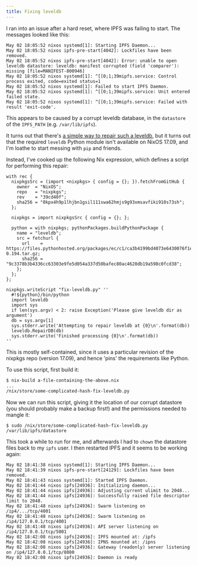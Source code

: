 ```yaml
---
title: Fixing leveldb
---
```


I ran into an issue after a hard reset, where IPFS was failing to start. The
messages looked like this:

```
May 02 18:05:52 nixos systemd[1]: Starting IPFS Daemon...
May 02 18:05:52 nixos ipfs-pre-start[4042]: Lockfiles have been removed.
May 02 18:05:52 nixos ipfs-pre-start[4042]: Error: unable to open leveldb datastore: leveldb: manifest corrupted (field 'comparer'): missing [file=MANIFEST-800946]
May 02 18:05:52 nixos systemd[1]: ^[[0;1;39mipfs.service: Control process exited, code=exited status=1
May 02 18:05:52 nixos systemd[1]: Failed to start IPFS Daemon.
May 02 18:05:52 nixos systemd[1]: ^[[0;1;39mipfs.service: Unit entered failed state.
May 02 18:05:52 nixos systemd[1]: ^[[0;1;39mipfs.service: Failed with result 'exit-code'.
```

This appears to be caused by a corrupt leveldb database, in the `datastore` of
the `IPFS_PATH` (e.g. `/var/lib/ipfs`).

It turns out that there's
[a simple way to repair such a leveldb](http://smithfarm-thebrain.blogspot.co.uk/2016/11/how-to-repair-leveldb-database.html),
but it turns out that the required `leveldb` Python module isn't available on
NixOS 17.09, and I'm loathe to start messing with `pip` and friends.

Instead, I've cooked up the following Nix expression, which defines a script for
performing this repair:

```
with rec {
  nixpkgsSrc = (import <nixpkgs> { config = {}; }).fetchFromGitHub {
    owner  = "NixOS";
    repo   = "nixpkgs";
    rev    = "39cd40f";
    sha256 = "0kpx4h9p1lhjbn1gsil111swa62hmjs9g93xmsavfiki910s73sh";
  };

  nixpkgs = import nixpkgsSrc { config = {}; };

  python = with nixpkgs; pythonPackages.buildPythonPackage {
    name = "leveldb";
    src = fetchurl {
      url    = https://files.pythonhosted.org/packages/ec/c1/ca3b4199bd4073e6430076f1edd8061f2f548e831eeddc3cbc077ebaa0ca/leveldb-0.194.tar.gz;
      sha256 = "9c3378b3b4336cc63303e9fe5d054a337d50bafec80ac4628db19a598c0fcd38";
    };
  };
};

nixpkgs.writeScript "fix-leveldb.py" ''
  #!${python}/bin/python
  import leveldb
  import sys
  if len(sys.argv) < 2: raise Exception('Please give leveldb dir as argument')
  db = sys.argv[1]
  sys.stderr.write('Attempting to repair leveldb at {0}\n'.format(db))
  leveldb.RepairDB(db)
  sys.stderr.write('Finished processing {0}\n'.format(db))
''
```

This is mostly self-contained, since it uses a particular revision of the
nixpkgs repo (version 17.09), and hence 'pins' the requirements like Python.

To use this script, first build it:

```bash
$ nix-build a-file-containing-the-above.nix
...
/nix/store/some-complicated-hash-fix-leveldb.py
```

Now we can run this script, giving it the location of our corrupt datastore (you
should probably make a backup first!) and the permissions needed to mangle it:

```
$ sudo /nix/store/some-complicated-hash-fix-leveldb.py /var/lib/ipfs/datastore
```

This took a while to run for me, and afterwards I had to `chown` the datastore
files back to my `ipfs` user. I then restarted IPFS and it seems to be working
again:

```
May 02 18:41:38 nixos systemd[1]: Starting IPFS Daemon...
May 02 18:41:39 nixos ipfs-pre-start[24129]: Lockfiles have been removed.
May 02 18:41:43 nixos systemd[1]: Started IPFS Daemon.
May 02 18:41:44 nixos ipfs[24936]: Initializing daemon...
May 02 18:41:44 nixos ipfs[24936]: Adjusting current ulimit to 2048...
May 02 18:41:44 nixos ipfs[24936]: Successfully raised file descriptor limit to 2048.
May 02 18:41:48 nixos ipfs[24936]: Swarm listening on /ip4/.../tcp/4001
May 02 18:41:48 nixos ipfs[24936]: Swarm listening on /ip4/127.0.0.1/tcp/4001
May 02 18:41:48 nixos ipfs[24936]: API server listening on /ip4/127.0.0.1/tcp/5001
May 02 18:42:08 nixos ipfs[24936]: IPFS mounted at: /ipfs
May 02 18:42:08 nixos ipfs[24936]: IPNS mounted at: /ipns
May 02 18:42:08 nixos ipfs[24936]: Gateway (readonly) server listening on /ip4/127.0.0.1/tcp/8080
May 02 18:42:08 nixos ipfs[24936]: Daemon is ready
```
